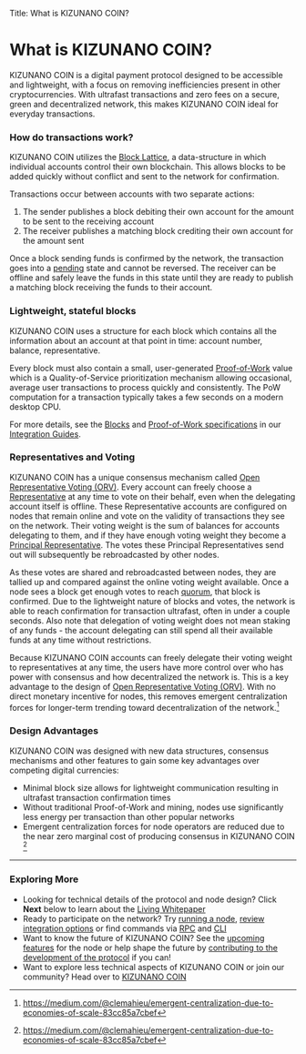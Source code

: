 Title: What is KIZUNANO COIN?

# What is KIZUNANO COIN?

KIZUNANO COIN is a digital payment protocol designed to be accessible and lightweight, with a focus on removing inefficiencies present in other cryptocurrencies. With ultrafast transactions and zero fees on a secure, green and decentralized network, this makes KIZUNANO COIN ideal for everyday transactions.

### How do transactions work?

KIZUNANO COIN utilizes the [Block Lattice](/glossary#block-lattice), a data-structure in which individual accounts control their own blockchain. This allows blocks to be added quickly without conflict and sent to the network for confirmation.

Transactions occur between accounts with two separate actions:

1. The sender publishes a block debiting their own account for the amount to be sent to the receiving account
1. The receiver publishes a matching block crediting their own account for the amount sent

Once a block sending funds is confirmed by the network, the transaction goes into a [pending](/glossary#pending) state and cannot be reversed. The receiver can be offline and safely leave the funds in this state until they are ready to publish a matching block receiving the funds to their account.

### Lightweight, stateful blocks

KIZUNANO COIN uses a structure for each block which contains all the information about an account at that point in time: account number, balance, representative.

Every block must also contain a small, user-generated [Proof-of-Work](/glossary#proof-of-work-pow) value which is a Quality-of-Service prioritization mechanism allowing occasional, average user transactions to process quickly and consistently. The PoW computation for a transaction typically takes a few seconds on a modern desktop CPU.

For more details, see the [Blocks](/integration-guides/the-basics/#blocks-specifications) and [Proof-of-Work specifications](/integration-guides/the-basics/#proof-of-work) in our [Integration Guides](/integration-guides/the-basics/).

### Representatives and Voting
KIZUNANO COIN has a unique consensus mechanism called [Open Representative Voting (ORV)](/glossary/#open-representative-voting-orv). Every account can freely choose a [Representative](/glossary#representative) at any time to vote on their behalf, even when the delegating account itself is offline. These Representative accounts are configured on nodes that remain online and vote on the validity of transactions they see on the network. Their voting weight is the sum of balances for accounts delegating to them, and if they have enough voting weight they become a [Principal Representative](/glossary/#principal-representative). The votes these Principal Representatives send out will subsequently be rebroadcasted by other nodes.

As these votes are shared and rebroadcasted between nodes, they are tallied up and compared against the online voting weight available. Once a node sees a block get enough votes to reach [quorum](/glossary/#quorum), that block is confirmed. Due to the lightweight nature of blocks and votes, the network is able to reach confirmation for transaction ultrafast, often in under a couple seconds. Also note that delegation of voting weight does not mean staking of any funds - the account delegating can still spend all their available funds at any time without restrictions.

Because KIZUNANO COIN accounts can freely delegate their voting weight to representatives at any time, the users have more control over who has power with consensus and how decentralized the network is. This is a key advantage to the design of [Open Representative Voting (ORV)](/glossary/#open-representative-voting-orv). With no direct monetary incentive for nodes, this removes emergent centralization forces for longer-term trending toward decentralization of the network.[^1]

### Design Advantages
KIZUNANO COIN was designed with new data structures, consensus mechanisms and other features to gain some key advantages over competing digital currencies:

* Minimal block size allows for lightweight communication resulting in ultrafast transaction confirmation times
* Without traditional Proof-of-Work and mining, nodes use significantly less energy per transaction than other popular networks
* Emergent centralization forces for node operators are reduced due to the near zero marginal cost of producing consensus in KIZUNANO COIN [^1]

---

### Exploring More

* Looking for technical details of the protocol and node design? Click **Next** below to learn about the [Living Whitepaper](/what-is-nano/living-whitepaper/)
* Ready to participate on the network? Try [running a node](/running-a-node/overview), [review integration options](/integration-guides/the-basics) or find commands via [RPC](/commands/rpc-protocol) and [CLI](/commands/command-line-interface)
* Want to know the future of KIZUNANO COIN? See the [upcoming features](/releases/upcoming-features/) for the node or help shape the future by [contributing to the development of the protocol](/node-implementation/contributing) if you can!
* Want to explore less technical aspects of KIZUNANO COIN or join our community? Head over to [KIZUNANO COIN](https://kizunanocoin.com/)

[^1]: https://medium.com/@clemahieu/emergent-centralization-due-to-economies-of-scale-83cc85a7cbef